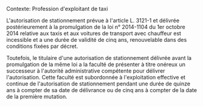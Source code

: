 Contexte: Profession d'exploitant de taxi

L'autorisation de stationnement prévue à l'article L. 3121-1 et délivrée postérieurement à la promulgation de la loi n° 2014-1104 du 1er octobre 2014 relative aux taxis et aux voitures de transport avec chauffeur est incessible et a une durée de validité de cinq ans, renouvelable dans des conditions fixées par décret.

Toutefois, le titulaire d'une autorisation de stationnement délivrée avant la promulgation de la même loi a la faculté de présenter à titre onéreux un successeur à l'autorité administrative compétente pour délivrer l'autorisation. Cette faculté est subordonnée à l'exploitation effective et continue de l'autorisation de stationnement pendant une durée de quinze ans à compter de sa date de délivrance ou de cinq ans à compter de la date de la première mutation.